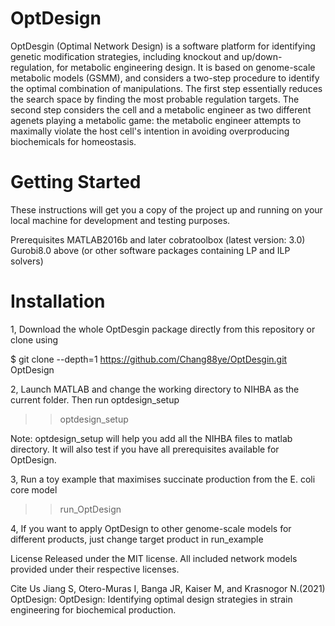 # OptDesign

OptDesgin (Optimal Network Design) is a software platform for identifying genetic modification strategies, including knockout and up/down-regulation, for metabolic engineering design. It is based on genome-scale metabolic models (GSMM), and considers a two-step
procedure to identify the optimal combination of manipulations. The first step essentially reduces the search space by finding the most probable regulation targets. The second step considers the cell and a metabolic engineer as two different agenets playing a metabolic game: 
the metabolic engineer attempts to maximally violate the host cell's intention in avoiding overproducing biochemicals for homeostasis. 

# Getting Started
These instructions will get you a copy of the project up and running on your local machine for development and testing purposes. 

Prerequisites
MATLAB2016b and later
cobratoolbox (latest version: 3.0)
Gurobi8.0 above (or other software packages containing LP and ILP solvers)

# Installation
1, Download the whole OptDesgin package directly from this repository or clone using

$ git clone --depth=1 https://github.com/Chang88ye/OptDesgin.git OptDesign

2, Launch MATLAB and change the working directory to NIHBA as the current folder. Then run optdesign_setup
>> optdesign_setup

Note: optdesign_setup will help you add all the NIHBA files to matlab directory. It will also test if you have all prerequisites available for OptDesign.

3, Run a toy example that maximises succinate production from the E. coli core model
>> run_OptDesign

4, If you want to apply OptDesign to other genome-scale models for different products, just change target product in run_example

License
Released under the MIT license. All included network models provided under their respective licenses.

Cite Us
Jiang S, Otero-Muras I, Banga JR, Kaiser M, and Krasnogor N.(2021) OptDesign: OptDesign: Identifying optimal  design strategies in strain engineering for biochemical production. 
